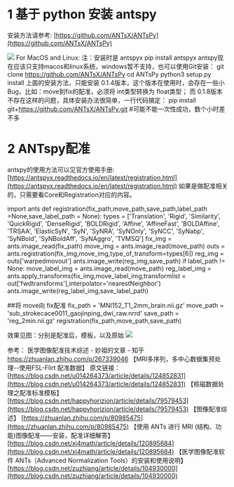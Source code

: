 # 1 基于 python 安装 antspy
安装方法请参考:
[https://github.com/ANTsX/ANTsPy](https://github.com/ANTsX/ANTsPy)

![](b76af5479147ae68471c2203212b1f86)
For MacOS and Linux:
注：安装时是 antspyx
pip install antspyx
antspy现在应该只支持macos和linux系统，windows暂不支持，也可以使用Git安装：
git clone https://github.com/ANTsX/ANTsPy
cd ANTsPy
python3 setup.py install
上面的安装方法，只能安装 0.1.4版本，这个版本在使用时，会存在一些小Bug，比如：move到fix的配准，必须将 int类型转换为 float类型；
而 0.1.8版本不存在这样的问题，具体安装办法很简单，一行代码搞定：
pip install git+https://github.com/ANTsX/ANTsPy.git  #可能不能一次性成功，数个小时差不多

# 2 ANTspy配准

antspy的使用方法可以见官方使用手册:
[https://antspyx.readthedocs.io/en/latest/registration.html](https://antspyx.readthedocs.io/en/latest/registration.html)
如果是做配准相关的，只需要看Core和Registration对应的内容。

import ants
def registration(fix_path,move_path,save_path,label_path =None,save_label_path = None):
    types = ['Translation', 'Rigid', 'Similarity', 'QuickRigid', 'DenseRigid', 'BOLDRigid', 'Affine', 'AffineFast', 'BOLDAffine',
         'TRSAA', 'ElasticSyN', 'SyN', 'SyNRA', 'SyNOnly', 'SyNCC', 'SyNabp', 'SyNBold', 'SyNBoldAff', 'SyNAggro', 'TVMSQ']
    fix_img = ants.image_read(fix_path)
    move_img = ants.image_read(move_path)
    outs = ants.registration(fix_img,move_img,type_of_transform=types[6])
    reg_img = outs['warpedmovout']
    ants.image_write(reg_img,save_path)
    if label_path != None:
        move_label_img = ants.image_read(move_path)
        reg_label_img = ants.apply_transforms(fix_img,move_label_img,transformlist = out['fwdtransforms'],interpolator='nearestNeighbor')
        ants.image_write(reg_label_img,save_label_path)

##将 move向 fix配准
fix_path = 'MNI152_T1_2mm_brain.nii.gz'
move_path = 'sub_strokecace0011_gaojinping_dwi_raw.nrrd'
save_path = 'reg_2min.nii.gz'
registration(fix_path,move_path,save_path)

效果见图：分别是配准后，模板，以及原始
![](04fbc1f9b669710a619212aa7112260b)




参考：
医学图像配准技术综述 - 妙祖的文章 - 知乎 https://zhuanlan.zhihu.com/p/267339046
【MRI多序列，多中心数据集预处理--使用FSL-Flirt 配准数据】
原文链接：[https://blog.csdn.net/u014264373/article/details/124852831](https://blog.csdn.net/u014264373/article/details/124852831)
【核磁数据处理之配准标准模板】
[https://blog.csdn.net/happyhorizion/article/details/79579453](https://blog.csdn.net/happyhorizion/article/details/79579453)
【图像配准综述】
[https://zhuanlan.zhihu.com/p/80985475](https://zhuanlan.zhihu.com/p/80985475)
【使用 ANTs 进行 MRI (结构、功能)图像配准——安装，配准详细解答】
[https://blog.csdn.net/xj4math/article/details/120895684](https://blog.csdn.net/xj4math/article/details/120895684)
【医学图像配准软件 ANTs（Advanced Normalization Tools）的安装和使用说明】
[https://blog.csdn.net/zuzhiang/article/details/104930000](https://blog.csdn.net/zuzhiang/article/details/104930000)
